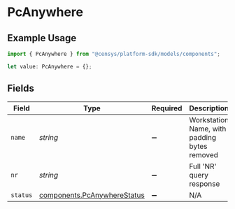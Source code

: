# PcAnywhere

## Example Usage

```typescript
import { PcAnywhere } from "@censys/platform-sdk/models/components";

let value: PcAnywhere = {};
```

## Fields

| Field                                                                      | Type                                                                       | Required                                                                   | Description                                                                |
| -------------------------------------------------------------------------- | -------------------------------------------------------------------------- | -------------------------------------------------------------------------- | -------------------------------------------------------------------------- |
| `name`                                                                     | *string*                                                                   | :heavy_minus_sign:                                                         | Workstation Name, with padding bytes removed                               |
| `nr`                                                                       | *string*                                                                   | :heavy_minus_sign:                                                         | Full 'NR' query response                                                   |
| `status`                                                                   | [components.PcAnywhereStatus](../../models/components/pcanywherestatus.md) | :heavy_minus_sign:                                                         | N/A                                                                        |